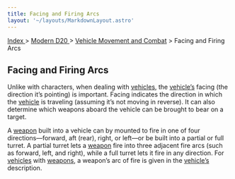 ```yaml
---
title: Facing and Firing Arcs
layout: '~/layouts/MarkdownLayout.astro'
---
```


[ Index ](/) > [ Modern D20 ](/modern.d20.srd) > [Vehicle Movement and Combat](/modern.d20.srd/vehicle.movement.and.combat) > Facing and Firing Arcs

## Facing and Firing Arcs

Unlike with characters, when dealing with
[vehicles](/modern.d20.srd/equipment/equipment.vehicles), the
[vehicle’s](/modern.d20.srd/equipment/equipment.vehicles) facing (the
direction it’s pointing) is important. Facing indicates the direction in which
the [vehicle](/modern.d20.srd/equipment/equipment.vehicles) is traveling
(assuming it’s not moving in reverse). It can also determine which weapons
aboard the vehicle can be brought to bear on a target.

A [weapon](/modern.d20.srd/equipment/military.vehicles) built into a vehicle
can by mounted to fire in one of four directions—forward, aft (rear), right,
or left—or be built into a partial or full turret. A partial turret lets a
[weapon](/modern.d20.srd/equipment/military.vehicles) fire into three adjacent
fire arcs (such as forward, left, and right), while a full turret lets it fire
in any direction. For [vehicles](/modern.d20.srd/equipment/equipment.vehicles)
with [weapons](/modern.d20.srd/equipment/military.vehicles), a weapon’s arc of
fire is given in the [vehicle’s](/modern.d20.srd/equipment/equipment.vehicles)
description.


